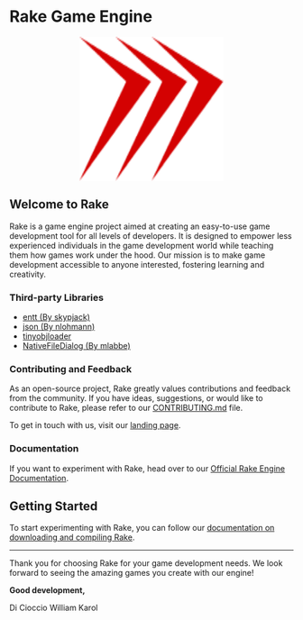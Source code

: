 # Rake Game Engine

<p align="center">
  <img align="center" width="256" height="256" title="Rake logo" src="https://github.com/WilliamKarolDiCioccio/Rake/blob/main/.github/images/logo.png">
</p>

## Welcome to Rake

Rake is a game engine project aimed at creating an easy-to-use game development tool for all levels of developers. It is designed to empower less experienced individuals in the game development world while teaching them how games work under the hood. Our mission is to make game development accessible to anyone interested, fostering learning and creativity.

### Third-party Libraries

- [entt (By skypjack)](https://github.com/skypjack/entt)
- [json (By nlohmann)](https://github.com/nlohmann/json)
- [tinyobjloader](https://github.com/tinyobjloader/tinyobjloader)
- [NativeFileDialog (By mlabbe)](https://github.com/mlabbe/nativefiledialog)

### Contributing and Feedback

As an open-source project, Rake greatly values contributions and feedback from the community. If you have ideas, suggestions, or would like to contribute to Rake, please refer to our [CONTRIBUTING.md](./CONTRIBUTING.md) file.

To get in touch with us, visit our [landing page](https://landing-rake-engine.netlify.app/).

### Documentation

If you want to experiment with Rake, head over to our [Official Rake Engine Documentation](https://docs-rake-engine.netlify.app/).

## Getting Started

To start experimenting with Rake, you can follow our [documentation on downloading and compiling Rake](https://docs-rake-engine.netlify.app/get-started/downloading-and-compiling/).

---

Thank you for choosing Rake for your game development needs. We look forward to seeing the amazing games you create with our engine!

**Good development,**

Di Cioccio William Karol
